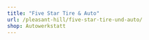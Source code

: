 ```yaml
---
title: "Five Star Tire & Auto"
url: /pleasant-hill/five-star-tire-und-auto/
shop: Autowerkstatt
---
```


